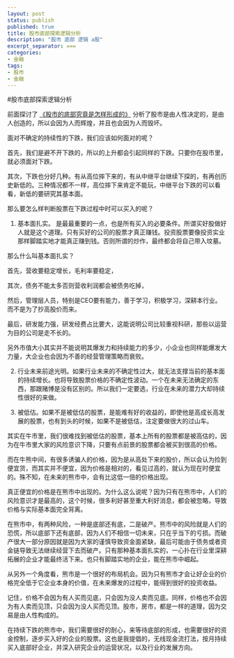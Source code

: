 ```yaml
---
layout: post
status: publish
published: true
title: 股市底部探索逻辑分析
description: "股市 底部 逻辑 a股"
excerpt_separator: ===
categories:
- 金融
tags:
- 股市
- 金融
---
```


#股市底部探索逻辑分析

前面探讨了 [《股市的底部究竟是怎样形成的》](http://www.luzexi.com/%E9%87%91%E8%9E%8D/2018/06/22/%E8%82%A1%E5%B8%82%E7%9A%84%E5%BA%95%E9%83%A8%E7%A9%B6%E7%AB%9F%E6%98%AF%E6%80%8E%E6%A0%B7%E5%BD%A2%E6%88%90%E7%9A%84.html) 分析了股市是由人性决定的，是由人创造的，所以会因为人而辉煌，并且也会因为人而毁坏。

面对不确定的持续性的下跌，我们应该如何面对的呢？

首先，我们是避不开下跌的，所以的上升都会引起同样的下跌。只要你在股市里，就必须面对下跌。

其次，下跌也分好几种。有从高位摔下来的，有从中继平台继续下探的，有再创历史新低的。三种情况都不一样，高位摔下来肯定不能玩，中继平台下跌的可以看看，新低的要研究其基本面。

那么要怎么样判断股票在下跌过程中时可以买入的呢？

1. 基本面扎实。 是最最重要的一点，也是所有买入的必要条件。所谓买好股做好人就是这个道理。只有买好的公司的股票才真正赚钱。投资股票要像投资实业那样脚踏实地才能真正赚到钱。否则所谓的炒作，最终都会将自己带入坟墓。

那么什么叫基本面扎实？

首先，营收要稳定增长，毛利率要稳定，

其次，债务不能太多否则营收利润都会被债务吃掉，

然后，管理层人员，特别是CEO要有能力，善于学习，积极学习，深耕本行业。而不是为了抄高股价而来。

最后，研发能力强，研发经费占比要大，这能说明公司比较重视科研，那些以运营为目的公司是走不长的。

另外市值大小其实并不能说明其爆发力和持续能力的多少，小企业也同样能爆发大力量，大企业也会因为不善的经营管理策略而衰败。

2. 行业未来前途光明。如果行业未来的不确定性过大，就无法支撑当前的基本面的持续增长。也将导致股票价格的不确定性波动。一个在未来无法确定的东西，那跟赌博是没有区别的。所以我们一定要选，行业在未来的潜力大却持续性很好的来做。

3. 被低估。如果不是被低估的股票，是能难有好的收益的，即使他是高成长高发展的股票，也有到头的时候，如果不是被低估，注定要做很大的过山车。

其实在牛市里，我们很难找到被低估的股票，基本上所有的股票都是被高估的，因为在牛市里大家的风险意识下降，只要有点前景的股票都会被买到很高的价格。

而在牛熊中间，有很多诱骗人的价格，因为是从高处下来的股价，所以会认为捡到便宜货，而其实并不便宜，因为价格是相对的，看见过高的，就认为现在时便宜的。殊不知，在未来的熊市中，会有比这低一倍的价格出现。

真正便宜的价格是在熊市中出现的。为什么这么说呢？因为只有在熊市中，人们的风险意识才是最高的，这个时候，很多利好甚至重大利好消息，都会被忽略，导致价格与实际基本面完全背离。

在熊市中，有两种风险，一种是底部还有底，二是破产。熊市中的风险就是人们的恐慌，所以底部下还有底部，因为人们不相信一切未来，只在乎当下的亏损。而破产很大一部分原因就是因为大家的谨慎导致资金面紧缺，最后可能由于债务或者资金链导致无法继续经营下去而破产。只有那种基本面扎实的，一心扑在行业里深耕拓展的企业才能最终活下来。也只有脚踏实地的企业，能在熊市中崛起。

从另外一个角度看，熊市是一个很好的布局机会。因为只有熊市才会让好企业的价格完全低于它企业本身的价值，在未来爆发的过程中，能得到很好的投资收益。

记住，价格不会因为有人买而见底，只会因为没人卖而见底。同样，价格也不会因为有人卖而见顶，只会因为没人买而见顶。股市，房市，都是一样的道理，因为交易是由人性构成的。

在持续下跌的熊市中，我们需要很好的耐心，来等待底部的形成，也需要很好的资金控制，逐步买入好的企业的股票。这也是我提倡的，无线现金流打法，按月持续买入底部好企业，并深入研究企业的运营状况，以及行业的发展方向。

